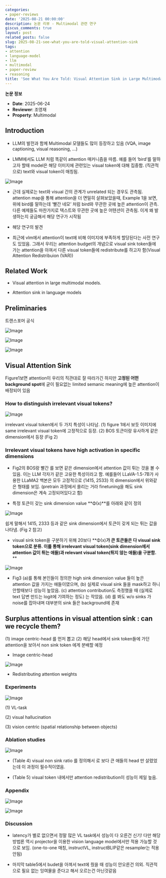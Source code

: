 ```yaml
---
categories:
- paper-reviews
date: '2025-08-21 00:00:00'
description: 논문 리뷰 - Multimodal 관련 연구
giscus_comments: true
layout: post
related_posts: false
slug: 2025-08-21-see-what-you-are-told-visual-attention-sink
tags:
- attention
- language-model
- llm
- multimodal
- paper-review
- reasoning
title: 'See What You Are Told: Visual Attention Sink in Large Multimodal Models'
---
```


**논문 정보**
- **Date**: 2025-06-24
- **Reviewer**: 조영재
- **Property**: Multimodal

## Introduction

- LLM의 발전과 함께 Multimodal 모델들도 많이 등장하고 있음 (VQA, image captioning, visual reasoning, …)

- LMM에서도 LLM 처럼 똑같이 attention 매커니즘을 따름.  예를 들어 ‘bird’를 말하고자 할때 model은 해당 이미지에 관련있는 visual token에 대해 집중함. (직관적으로) text와 visual token이 매칭됨.

![Image](https://prod-files-secure.s3.us-west-2.amazonaws.com/3acbc979-3f43-48f4-8683-229c6104ec76/f116d18e-8a97-4353-ab93-9caf9c0af669/image.png?X-Amz-Algorithm=AWS4-HMAC-SHA256&X-Amz-Content-Sha256=UNSIGNED-PAYLOAD&X-Amz-Credential=ASIAZI2LB4665IJR5ZJ6%2F20250810%2Fus-west-2%2Fs3%2Faws4_request&X-Amz-Date=20250810T110004Z&X-Amz-Expires=3600&X-Amz-Security-Token=IQoJb3JpZ2luX2VjEJr%2F%2F%2F%2F%2F%2F%2F%2F%2F%2FwEaCXVzLXdlc3QtMiJHMEUCIQDhI2HYuMu4Xr6hDp2ZLwlD2Q03wpjxfw3QUmS%2FymhMHAIgBZSJYebvRyoxNXuoWzincMALd9JACKN63R50UEG7FpwqiAQI0%2F%2F%2F%2F%2F%2F%2F%2F%2F%2F%2FARAAGgw2Mzc0MjMxODM4MDUiDHiAB6%2F0HzNwuxPS8ircA8Y2f5E5xs8er4qY4oP6O21ejA4P69fVVzpQ%2BLhFDtSewhxcsbnuypqaEoHxcelFcX0oMS5ePn8av3DlwNPymDV6KKGlhTPt%2B%2BIkeCjbCCDoigSWiDUrExnB%2FADrkTKEMK6ozxhits8kxh5TcOCpgkLMb8VsVWLrGNJH3znQyOeUSR1JRk3CeXweITcXnIWjOwFLCvjd9O9rvkg50161Y3rlj40K6hOae0g%2Bc5j18ZoapSQsGlJ4B288KghMcbYy5AUzcLTjluMLwt9fOVxJLP4nAdKx0PQrDCbHv%2FC%2F6r3cp5ofgCEC8hLEzX52vA4iDU%2BdQ4lEd9m9YLE5PNqF2dAtH%2FWj8VfCUOFsGPyHoxEB5pUjOVakBue53%2BAD7ayC15%2F3C8YBsRZzIozzNTh7UvzDyC1s8sF4C9NJzKI4U%2BG%2BZ2Hao6%2BTJ%2BaAE1HfwbNQqFEsB48rA9EyU%2FgygsxWSMKt%2BH%2FD4cHUzRl0kNtiyOOuH%2FFQv1o0xf56HXeUM2YMY9%2Fdi4sHuPNP7h3NOoI6BKMQIrKT1PS87oHZ0fX%2BCAPxukFWy3JCZmJNQsqEZhkHM00zwKfTKXFH2bbBuHFIZYuCaIgSXLyPVlbximjNYuhttvadLnk%2Fm0BZ4WMXMPHT4cQGOqUBVtsnkDkM6z4DhLtuU4q59VsMIZ7x7e5%2BlH9EGCf8EYE4JIptnPCVfiT0ZuDBh0cHJJHrm7ce%2FVC6SKBuIHCmYijeTOcE4Kw%2F3ODhWXqATM09fUl0Vy9n7r5MA0lb9zMlynKDO5mrrjDGXZxRSkym7n4jVzmlTPQFzG2Mb05BldeN6GkocteOrqAsADZ%2FzgaAlGeLSLr65K0p3gorHh6NCEaKXB9T&X-Amz-Signature=fadf1c1ff8f8693672460affc754d1705a25885c18bb90ae9ad5296ad138791f&X-Amz-SignedHeaders=host&x-amz-checksum-mode=ENABLED&x-id=GetObject)

- 근데 실제로는 text와 visual 간의 관계가 unrelated 되는 경우도 관측됨. attention map을 통해 attention을 더 면밀히 살펴보았을때, Example 1을 보면, 위에 bird를 말하는데 ‘빨간 네모’ 처럼 bird와 무관한 곳에 높은 attention이 관측. 다른 예제들도 마찬가지로 텍스트와 무관한 곳에 높은 어텐션이 관측됨. 이게 왜 발생하는지 궁금해서 해당 연구가 시작됨

-  해당 연구의 발견

- 최근에 vlm에서 attention이 text에 비해 이미지에 부족하게 할당된다는 사전 연구도 있었음. 그래서 우리는 attention budget의 개념으로 visual sink token들에 가는 attention을 아껴서 다른 visual token들에 redistribute를 하고자 함(Visual Attention Redistribuion (VAR))

## Related Work

- Visual attention in large multimodal models.


-  Attention sink in language models

## Preliminaries

트랜스포머 공식

![Image](https://prod-files-secure.s3.us-west-2.amazonaws.com/3acbc979-3f43-48f4-8683-229c6104ec76/b655d950-c981-4a30-9376-56a986850191/image.png?X-Amz-Algorithm=AWS4-HMAC-SHA256&X-Amz-Content-Sha256=UNSIGNED-PAYLOAD&X-Amz-Credential=ASIAZI2LB4665IJR5ZJ6%2F20250810%2Fus-west-2%2Fs3%2Faws4_request&X-Amz-Date=20250810T110004Z&X-Amz-Expires=3600&X-Amz-Security-Token=IQoJb3JpZ2luX2VjEJr%2F%2F%2F%2F%2F%2F%2F%2F%2F%2FwEaCXVzLXdlc3QtMiJHMEUCIQDhI2HYuMu4Xr6hDp2ZLwlD2Q03wpjxfw3QUmS%2FymhMHAIgBZSJYebvRyoxNXuoWzincMALd9JACKN63R50UEG7FpwqiAQI0%2F%2F%2F%2F%2F%2F%2F%2F%2F%2F%2FARAAGgw2Mzc0MjMxODM4MDUiDHiAB6%2F0HzNwuxPS8ircA8Y2f5E5xs8er4qY4oP6O21ejA4P69fVVzpQ%2BLhFDtSewhxcsbnuypqaEoHxcelFcX0oMS5ePn8av3DlwNPymDV6KKGlhTPt%2B%2BIkeCjbCCDoigSWiDUrExnB%2FADrkTKEMK6ozxhits8kxh5TcOCpgkLMb8VsVWLrGNJH3znQyOeUSR1JRk3CeXweITcXnIWjOwFLCvjd9O9rvkg50161Y3rlj40K6hOae0g%2Bc5j18ZoapSQsGlJ4B288KghMcbYy5AUzcLTjluMLwt9fOVxJLP4nAdKx0PQrDCbHv%2FC%2F6r3cp5ofgCEC8hLEzX52vA4iDU%2BdQ4lEd9m9YLE5PNqF2dAtH%2FWj8VfCUOFsGPyHoxEB5pUjOVakBue53%2BAD7ayC15%2F3C8YBsRZzIozzNTh7UvzDyC1s8sF4C9NJzKI4U%2BG%2BZ2Hao6%2BTJ%2BaAE1HfwbNQqFEsB48rA9EyU%2FgygsxWSMKt%2BH%2FD4cHUzRl0kNtiyOOuH%2FFQv1o0xf56HXeUM2YMY9%2Fdi4sHuPNP7h3NOoI6BKMQIrKT1PS87oHZ0fX%2BCAPxukFWy3JCZmJNQsqEZhkHM00zwKfTKXFH2bbBuHFIZYuCaIgSXLyPVlbximjNYuhttvadLnk%2Fm0BZ4WMXMPHT4cQGOqUBVtsnkDkM6z4DhLtuU4q59VsMIZ7x7e5%2BlH9EGCf8EYE4JIptnPCVfiT0ZuDBh0cHJJHrm7ce%2FVC6SKBuIHCmYijeTOcE4Kw%2F3ODhWXqATM09fUl0Vy9n7r5MA0lb9zMlynKDO5mrrjDGXZxRSkym7n4jVzmlTPQFzG2Mb05BldeN6GkocteOrqAsADZ%2FzgaAlGeLSLr65K0p3gorHh6NCEaKXB9T&X-Amz-Signature=173093e5324ae4aed7d5968425dc71f7bdade10ee6ccc700ac65d7b1e93a079e&X-Amz-SignedHeaders=host&x-amz-checksum-mode=ENABLED&x-id=GetObject)

![Image](https://prod-files-secure.s3.us-west-2.amazonaws.com/3acbc979-3f43-48f4-8683-229c6104ec76/fee16885-a643-48ff-a1c9-49d6eeb9a6d2/image.png?X-Amz-Algorithm=AWS4-HMAC-SHA256&X-Amz-Content-Sha256=UNSIGNED-PAYLOAD&X-Amz-Credential=ASIAZI2LB4665IJR5ZJ6%2F20250810%2Fus-west-2%2Fs3%2Faws4_request&X-Amz-Date=20250810T110004Z&X-Amz-Expires=3600&X-Amz-Security-Token=IQoJb3JpZ2luX2VjEJr%2F%2F%2F%2F%2F%2F%2F%2F%2F%2FwEaCXVzLXdlc3QtMiJHMEUCIQDhI2HYuMu4Xr6hDp2ZLwlD2Q03wpjxfw3QUmS%2FymhMHAIgBZSJYebvRyoxNXuoWzincMALd9JACKN63R50UEG7FpwqiAQI0%2F%2F%2F%2F%2F%2F%2F%2F%2F%2F%2FARAAGgw2Mzc0MjMxODM4MDUiDHiAB6%2F0HzNwuxPS8ircA8Y2f5E5xs8er4qY4oP6O21ejA4P69fVVzpQ%2BLhFDtSewhxcsbnuypqaEoHxcelFcX0oMS5ePn8av3DlwNPymDV6KKGlhTPt%2B%2BIkeCjbCCDoigSWiDUrExnB%2FADrkTKEMK6ozxhits8kxh5TcOCpgkLMb8VsVWLrGNJH3znQyOeUSR1JRk3CeXweITcXnIWjOwFLCvjd9O9rvkg50161Y3rlj40K6hOae0g%2Bc5j18ZoapSQsGlJ4B288KghMcbYy5AUzcLTjluMLwt9fOVxJLP4nAdKx0PQrDCbHv%2FC%2F6r3cp5ofgCEC8hLEzX52vA4iDU%2BdQ4lEd9m9YLE5PNqF2dAtH%2FWj8VfCUOFsGPyHoxEB5pUjOVakBue53%2BAD7ayC15%2F3C8YBsRZzIozzNTh7UvzDyC1s8sF4C9NJzKI4U%2BG%2BZ2Hao6%2BTJ%2BaAE1HfwbNQqFEsB48rA9EyU%2FgygsxWSMKt%2BH%2FD4cHUzRl0kNtiyOOuH%2FFQv1o0xf56HXeUM2YMY9%2Fdi4sHuPNP7h3NOoI6BKMQIrKT1PS87oHZ0fX%2BCAPxukFWy3JCZmJNQsqEZhkHM00zwKfTKXFH2bbBuHFIZYuCaIgSXLyPVlbximjNYuhttvadLnk%2Fm0BZ4WMXMPHT4cQGOqUBVtsnkDkM6z4DhLtuU4q59VsMIZ7x7e5%2BlH9EGCf8EYE4JIptnPCVfiT0ZuDBh0cHJJHrm7ce%2FVC6SKBuIHCmYijeTOcE4Kw%2F3ODhWXqATM09fUl0Vy9n7r5MA0lb9zMlynKDO5mrrjDGXZxRSkym7n4jVzmlTPQFzG2Mb05BldeN6GkocteOrqAsADZ%2FzgaAlGeLSLr65K0p3gorHh6NCEaKXB9T&X-Amz-Signature=29acc25a0bf9413a05c1f13dd1583f98cadd6c1771546036e05dbefe8e40bc8b&X-Amz-SignedHeaders=host&x-amz-checksum-mode=ENABLED&x-id=GetObject)

![Image](https://prod-files-secure.s3.us-west-2.amazonaws.com/3acbc979-3f43-48f4-8683-229c6104ec76/123e2827-bfa1-4e05-84d4-1bf1c2554142/image.png?X-Amz-Algorithm=AWS4-HMAC-SHA256&X-Amz-Content-Sha256=UNSIGNED-PAYLOAD&X-Amz-Credential=ASIAZI2LB4665IJR5ZJ6%2F20250810%2Fus-west-2%2Fs3%2Faws4_request&X-Amz-Date=20250810T110004Z&X-Amz-Expires=3600&X-Amz-Security-Token=IQoJb3JpZ2luX2VjEJr%2F%2F%2F%2F%2F%2F%2F%2F%2F%2FwEaCXVzLXdlc3QtMiJHMEUCIQDhI2HYuMu4Xr6hDp2ZLwlD2Q03wpjxfw3QUmS%2FymhMHAIgBZSJYebvRyoxNXuoWzincMALd9JACKN63R50UEG7FpwqiAQI0%2F%2F%2F%2F%2F%2F%2F%2F%2F%2F%2FARAAGgw2Mzc0MjMxODM4MDUiDHiAB6%2F0HzNwuxPS8ircA8Y2f5E5xs8er4qY4oP6O21ejA4P69fVVzpQ%2BLhFDtSewhxcsbnuypqaEoHxcelFcX0oMS5ePn8av3DlwNPymDV6KKGlhTPt%2B%2BIkeCjbCCDoigSWiDUrExnB%2FADrkTKEMK6ozxhits8kxh5TcOCpgkLMb8VsVWLrGNJH3znQyOeUSR1JRk3CeXweITcXnIWjOwFLCvjd9O9rvkg50161Y3rlj40K6hOae0g%2Bc5j18ZoapSQsGlJ4B288KghMcbYy5AUzcLTjluMLwt9fOVxJLP4nAdKx0PQrDCbHv%2FC%2F6r3cp5ofgCEC8hLEzX52vA4iDU%2BdQ4lEd9m9YLE5PNqF2dAtH%2FWj8VfCUOFsGPyHoxEB5pUjOVakBue53%2BAD7ayC15%2F3C8YBsRZzIozzNTh7UvzDyC1s8sF4C9NJzKI4U%2BG%2BZ2Hao6%2BTJ%2BaAE1HfwbNQqFEsB48rA9EyU%2FgygsxWSMKt%2BH%2FD4cHUzRl0kNtiyOOuH%2FFQv1o0xf56HXeUM2YMY9%2Fdi4sHuPNP7h3NOoI6BKMQIrKT1PS87oHZ0fX%2BCAPxukFWy3JCZmJNQsqEZhkHM00zwKfTKXFH2bbBuHFIZYuCaIgSXLyPVlbximjNYuhttvadLnk%2Fm0BZ4WMXMPHT4cQGOqUBVtsnkDkM6z4DhLtuU4q59VsMIZ7x7e5%2BlH9EGCf8EYE4JIptnPCVfiT0ZuDBh0cHJJHrm7ce%2FVC6SKBuIHCmYijeTOcE4Kw%2F3ODhWXqATM09fUl0Vy9n7r5MA0lb9zMlynKDO5mrrjDGXZxRSkym7n4jVzmlTPQFzG2Mb05BldeN6GkocteOrqAsADZ%2FzgaAlGeLSLr65K0p3gorHh6NCEaKXB9T&X-Amz-Signature=7850bef8d8ac60875b3eef4186f866224c4842f25f2c141a22b8cde96e3411f1&X-Amz-SignedHeaders=host&x-amz-checksum-mode=ENABLED&x-id=GetObject)

## Visual Attention Sink

Figure1보면 attention이 우리의 직관대로 잘 따라가긴 하지만 **고정된 어떤 background spot**에 굳이 필요없는 limited semanic meaning에 높은 attention이 배정되어 있음

### How to distinguish irrelevant visual tokens?

![Image](https://prod-files-secure.s3.us-west-2.amazonaws.com/3acbc979-3f43-48f4-8683-229c6104ec76/11c46bbd-0156-461d-8ca9-ff4b3741c2e4/image.png?X-Amz-Algorithm=AWS4-HMAC-SHA256&X-Amz-Content-Sha256=UNSIGNED-PAYLOAD&X-Amz-Credential=ASIAZI2LB4665IJR5ZJ6%2F20250810%2Fus-west-2%2Fs3%2Faws4_request&X-Amz-Date=20250810T110004Z&X-Amz-Expires=3600&X-Amz-Security-Token=IQoJb3JpZ2luX2VjEJr%2F%2F%2F%2F%2F%2F%2F%2F%2F%2FwEaCXVzLXdlc3QtMiJHMEUCIQDhI2HYuMu4Xr6hDp2ZLwlD2Q03wpjxfw3QUmS%2FymhMHAIgBZSJYebvRyoxNXuoWzincMALd9JACKN63R50UEG7FpwqiAQI0%2F%2F%2F%2F%2F%2F%2F%2F%2F%2F%2FARAAGgw2Mzc0MjMxODM4MDUiDHiAB6%2F0HzNwuxPS8ircA8Y2f5E5xs8er4qY4oP6O21ejA4P69fVVzpQ%2BLhFDtSewhxcsbnuypqaEoHxcelFcX0oMS5ePn8av3DlwNPymDV6KKGlhTPt%2B%2BIkeCjbCCDoigSWiDUrExnB%2FADrkTKEMK6ozxhits8kxh5TcOCpgkLMb8VsVWLrGNJH3znQyOeUSR1JRk3CeXweITcXnIWjOwFLCvjd9O9rvkg50161Y3rlj40K6hOae0g%2Bc5j18ZoapSQsGlJ4B288KghMcbYy5AUzcLTjluMLwt9fOVxJLP4nAdKx0PQrDCbHv%2FC%2F6r3cp5ofgCEC8hLEzX52vA4iDU%2BdQ4lEd9m9YLE5PNqF2dAtH%2FWj8VfCUOFsGPyHoxEB5pUjOVakBue53%2BAD7ayC15%2F3C8YBsRZzIozzNTh7UvzDyC1s8sF4C9NJzKI4U%2BG%2BZ2Hao6%2BTJ%2BaAE1HfwbNQqFEsB48rA9EyU%2FgygsxWSMKt%2BH%2FD4cHUzRl0kNtiyOOuH%2FFQv1o0xf56HXeUM2YMY9%2Fdi4sHuPNP7h3NOoI6BKMQIrKT1PS87oHZ0fX%2BCAPxukFWy3JCZmJNQsqEZhkHM00zwKfTKXFH2bbBuHFIZYuCaIgSXLyPVlbximjNYuhttvadLnk%2Fm0BZ4WMXMPHT4cQGOqUBVtsnkDkM6z4DhLtuU4q59VsMIZ7x7e5%2BlH9EGCf8EYE4JIptnPCVfiT0ZuDBh0cHJJHrm7ce%2FVC6SKBuIHCmYijeTOcE4Kw%2F3ODhWXqATM09fUl0Vy9n7r5MA0lb9zMlynKDO5mrrjDGXZxRSkym7n4jVzmlTPQFzG2Mb05BldeN6GkocteOrqAsADZ%2FzgaAlGeLSLr65K0p3gorHh6NCEaKXB9T&X-Amz-Signature=0cc41a3f1708a364337d9758ceb5afa7a03552e942e2088793bbf3683c4d6192&X-Amz-SignedHeaders=host&x-amz-checksum-mode=ENABLED&x-id=GetObject)

irrelevant visual token에서 두 가지 특성이 나타남. (1) figure 1에서 보듯 이미지에 same irrelevant visual token에 고정적으로 등장. (2) BOS 토큰이랑 유사하게 같은 dimension에서 등장 (Fig 2)

### Irrelevant visual tokens have high activation in specific dimensions

- Fig2의 BOS랑 빨간<img> 를 보면 같은 dimension에서 attention 값이 튀는 것을 볼 수 있음. 이는 LLM 각자가 같은 고유한 특성이라고 함. 예를들어 LLaVA-1.5-7B가 사용한 LLaMA2 백본은 모두 고정적으로 {1415, 2533} 의 dimension에서 위와같은 형태를 보임.   (pretrain 과정에서 쏠리는 거라 finetuning을 해도 sink dimension은 계속 고정되어있다고 함)

- 특정 토큰이 갖는 sink dimension value **Φ(x)**를 아래와 같이 정의

![Image](https://prod-files-secure.s3.us-west-2.amazonaws.com/3acbc979-3f43-48f4-8683-229c6104ec76/ae082751-8c4b-48c7-932d-deb1e4cdb933/image.png?X-Amz-Algorithm=AWS4-HMAC-SHA256&X-Amz-Content-Sha256=UNSIGNED-PAYLOAD&X-Amz-Credential=ASIAZI2LB4665IJR5ZJ6%2F20250810%2Fus-west-2%2Fs3%2Faws4_request&X-Amz-Date=20250810T110004Z&X-Amz-Expires=3600&X-Amz-Security-Token=IQoJb3JpZ2luX2VjEJr%2F%2F%2F%2F%2F%2F%2F%2F%2F%2FwEaCXVzLXdlc3QtMiJHMEUCIQDhI2HYuMu4Xr6hDp2ZLwlD2Q03wpjxfw3QUmS%2FymhMHAIgBZSJYebvRyoxNXuoWzincMALd9JACKN63R50UEG7FpwqiAQI0%2F%2F%2F%2F%2F%2F%2F%2F%2F%2F%2FARAAGgw2Mzc0MjMxODM4MDUiDHiAB6%2F0HzNwuxPS8ircA8Y2f5E5xs8er4qY4oP6O21ejA4P69fVVzpQ%2BLhFDtSewhxcsbnuypqaEoHxcelFcX0oMS5ePn8av3DlwNPymDV6KKGlhTPt%2B%2BIkeCjbCCDoigSWiDUrExnB%2FADrkTKEMK6ozxhits8kxh5TcOCpgkLMb8VsVWLrGNJH3znQyOeUSR1JRk3CeXweITcXnIWjOwFLCvjd9O9rvkg50161Y3rlj40K6hOae0g%2Bc5j18ZoapSQsGlJ4B288KghMcbYy5AUzcLTjluMLwt9fOVxJLP4nAdKx0PQrDCbHv%2FC%2F6r3cp5ofgCEC8hLEzX52vA4iDU%2BdQ4lEd9m9YLE5PNqF2dAtH%2FWj8VfCUOFsGPyHoxEB5pUjOVakBue53%2BAD7ayC15%2F3C8YBsRZzIozzNTh7UvzDyC1s8sF4C9NJzKI4U%2BG%2BZ2Hao6%2BTJ%2BaAE1HfwbNQqFEsB48rA9EyU%2FgygsxWSMKt%2BH%2FD4cHUzRl0kNtiyOOuH%2FFQv1o0xf56HXeUM2YMY9%2Fdi4sHuPNP7h3NOoI6BKMQIrKT1PS87oHZ0fX%2BCAPxukFWy3JCZmJNQsqEZhkHM00zwKfTKXFH2bbBuHFIZYuCaIgSXLyPVlbximjNYuhttvadLnk%2Fm0BZ4WMXMPHT4cQGOqUBVtsnkDkM6z4DhLtuU4q59VsMIZ7x7e5%2BlH9EGCf8EYE4JIptnPCVfiT0ZuDBh0cHJJHrm7ce%2FVC6SKBuIHCmYijeTOcE4Kw%2F3ODhWXqATM09fUl0Vy9n7r5MA0lb9zMlynKDO5mrrjDGXZxRSkym7n4jVzmlTPQFzG2Mb05BldeN6GkocteOrqAsADZ%2FzgaAlGeLSLr65K0p3gorHh6NCEaKXB9T&X-Amz-Signature=99c8708dcf8c1473ddb65dfbe334cb59f30bf8eef135efc4dbf7cf05c8b750a7&X-Amz-SignedHeaders=host&x-amz-checksum-mode=ENABLED&x-id=GetObject)

쉽게 말해서 1415, 2333 등과 같은 sink dimension에서 토큰이 갖게 되는 튀는 값을 나타냄. (Fig 2 참고)

- visual sink token을 구분하기 위해 20보다 **Φ(x)**가 큰 토큰들은 다 visual sink token으로 분류. 이를 통해 irrelevant visual token(sink dimension에서 attention 값이 튀는 애들)과 relevant visual token(튀지 않는 애들)을 구분함.**  **

![Image](https://prod-files-secure.s3.us-west-2.amazonaws.com/3acbc979-3f43-48f4-8683-229c6104ec76/915eba9d-c7fa-4379-adfb-327a1963cdd2/image.png?X-Amz-Algorithm=AWS4-HMAC-SHA256&X-Amz-Content-Sha256=UNSIGNED-PAYLOAD&X-Amz-Credential=ASIAZI2LB4665IJR5ZJ6%2F20250810%2Fus-west-2%2Fs3%2Faws4_request&X-Amz-Date=20250810T110004Z&X-Amz-Expires=3600&X-Amz-Security-Token=IQoJb3JpZ2luX2VjEJr%2F%2F%2F%2F%2F%2F%2F%2F%2F%2FwEaCXVzLXdlc3QtMiJHMEUCIQDhI2HYuMu4Xr6hDp2ZLwlD2Q03wpjxfw3QUmS%2FymhMHAIgBZSJYebvRyoxNXuoWzincMALd9JACKN63R50UEG7FpwqiAQI0%2F%2F%2F%2F%2F%2F%2F%2F%2F%2F%2FARAAGgw2Mzc0MjMxODM4MDUiDHiAB6%2F0HzNwuxPS8ircA8Y2f5E5xs8er4qY4oP6O21ejA4P69fVVzpQ%2BLhFDtSewhxcsbnuypqaEoHxcelFcX0oMS5ePn8av3DlwNPymDV6KKGlhTPt%2B%2BIkeCjbCCDoigSWiDUrExnB%2FADrkTKEMK6ozxhits8kxh5TcOCpgkLMb8VsVWLrGNJH3znQyOeUSR1JRk3CeXweITcXnIWjOwFLCvjd9O9rvkg50161Y3rlj40K6hOae0g%2Bc5j18ZoapSQsGlJ4B288KghMcbYy5AUzcLTjluMLwt9fOVxJLP4nAdKx0PQrDCbHv%2FC%2F6r3cp5ofgCEC8hLEzX52vA4iDU%2BdQ4lEd9m9YLE5PNqF2dAtH%2FWj8VfCUOFsGPyHoxEB5pUjOVakBue53%2BAD7ayC15%2F3C8YBsRZzIozzNTh7UvzDyC1s8sF4C9NJzKI4U%2BG%2BZ2Hao6%2BTJ%2BaAE1HfwbNQqFEsB48rA9EyU%2FgygsxWSMKt%2BH%2FD4cHUzRl0kNtiyOOuH%2FFQv1o0xf56HXeUM2YMY9%2Fdi4sHuPNP7h3NOoI6BKMQIrKT1PS87oHZ0fX%2BCAPxukFWy3JCZmJNQsqEZhkHM00zwKfTKXFH2bbBuHFIZYuCaIgSXLyPVlbximjNYuhttvadLnk%2Fm0BZ4WMXMPHT4cQGOqUBVtsnkDkM6z4DhLtuU4q59VsMIZ7x7e5%2BlH9EGCf8EYE4JIptnPCVfiT0ZuDBh0cHJJHrm7ce%2FVC6SKBuIHCmYijeTOcE4Kw%2F3ODhWXqATM09fUl0Vy9n7r5MA0lb9zMlynKDO5mrrjDGXZxRSkym7n4jVzmlTPQFzG2Mb05BldeN6GkocteOrqAsADZ%2FzgaAlGeLSLr65K0p3gorHh6NCEaKXB9T&X-Amz-Signature=20c7c824266bc53a9af7de84a1e6dada60dbeaca264805e89af208c8f830ba94&X-Amz-SignedHeaders=host&x-amz-checksum-mode=ENABLED&x-id=GetObject)

- Fig3 (a)를 통해 본인들이 정의한 high sink dimension value 들이 높은 attention 값을 가지는 애들이였으며, (b) 실제로 visual sink 들을 mask하고 하니 안할때보다 성능이 높았음. (c) attention contribution도 측정했을 때 (실제로 text 답변 만드는 logit에 기여하는 정도) 는 작았음. (d) 를 봐도 w/o sinks 가 noise를 잡아내며 대부분의 sink 들은 background에 존재

## Surplus attentions in visual attention sink : can we recycle them?

(1) image centric-head 를 먼저 뽑고 (2) 해당 head에서 sink token들에 가던 attention을 보아서 non sink token 에게 분배할 예정

- Image centric-head

![Image](https://prod-files-secure.s3.us-west-2.amazonaws.com/3acbc979-3f43-48f4-8683-229c6104ec76/533d4c6e-5941-44c3-bdbd-9e2a9b97aa3f/image.png?X-Amz-Algorithm=AWS4-HMAC-SHA256&X-Amz-Content-Sha256=UNSIGNED-PAYLOAD&X-Amz-Credential=ASIAZI2LB4665IJR5ZJ6%2F20250810%2Fus-west-2%2Fs3%2Faws4_request&X-Amz-Date=20250810T110004Z&X-Amz-Expires=3600&X-Amz-Security-Token=IQoJb3JpZ2luX2VjEJr%2F%2F%2F%2F%2F%2F%2F%2F%2F%2FwEaCXVzLXdlc3QtMiJHMEUCIQDhI2HYuMu4Xr6hDp2ZLwlD2Q03wpjxfw3QUmS%2FymhMHAIgBZSJYebvRyoxNXuoWzincMALd9JACKN63R50UEG7FpwqiAQI0%2F%2F%2F%2F%2F%2F%2F%2F%2F%2F%2FARAAGgw2Mzc0MjMxODM4MDUiDHiAB6%2F0HzNwuxPS8ircA8Y2f5E5xs8er4qY4oP6O21ejA4P69fVVzpQ%2BLhFDtSewhxcsbnuypqaEoHxcelFcX0oMS5ePn8av3DlwNPymDV6KKGlhTPt%2B%2BIkeCjbCCDoigSWiDUrExnB%2FADrkTKEMK6ozxhits8kxh5TcOCpgkLMb8VsVWLrGNJH3znQyOeUSR1JRk3CeXweITcXnIWjOwFLCvjd9O9rvkg50161Y3rlj40K6hOae0g%2Bc5j18ZoapSQsGlJ4B288KghMcbYy5AUzcLTjluMLwt9fOVxJLP4nAdKx0PQrDCbHv%2FC%2F6r3cp5ofgCEC8hLEzX52vA4iDU%2BdQ4lEd9m9YLE5PNqF2dAtH%2FWj8VfCUOFsGPyHoxEB5pUjOVakBue53%2BAD7ayC15%2F3C8YBsRZzIozzNTh7UvzDyC1s8sF4C9NJzKI4U%2BG%2BZ2Hao6%2BTJ%2BaAE1HfwbNQqFEsB48rA9EyU%2FgygsxWSMKt%2BH%2FD4cHUzRl0kNtiyOOuH%2FFQv1o0xf56HXeUM2YMY9%2Fdi4sHuPNP7h3NOoI6BKMQIrKT1PS87oHZ0fX%2BCAPxukFWy3JCZmJNQsqEZhkHM00zwKfTKXFH2bbBuHFIZYuCaIgSXLyPVlbximjNYuhttvadLnk%2Fm0BZ4WMXMPHT4cQGOqUBVtsnkDkM6z4DhLtuU4q59VsMIZ7x7e5%2BlH9EGCf8EYE4JIptnPCVfiT0ZuDBh0cHJJHrm7ce%2FVC6SKBuIHCmYijeTOcE4Kw%2F3ODhWXqATM09fUl0Vy9n7r5MA0lb9zMlynKDO5mrrjDGXZxRSkym7n4jVzmlTPQFzG2Mb05BldeN6GkocteOrqAsADZ%2FzgaAlGeLSLr65K0p3gorHh6NCEaKXB9T&X-Amz-Signature=2265de848376f2089f1fced63162db9566345b2b4af350e3350b9a82d9632ca7&X-Amz-SignedHeaders=host&x-amz-checksum-mode=ENABLED&x-id=GetObject)

- Redistributing attention weights

### Experiments

![Image](https://prod-files-secure.s3.us-west-2.amazonaws.com/3acbc979-3f43-48f4-8683-229c6104ec76/e41b47c8-045d-4dda-a06a-66a45ccfd0ca/image.png?X-Amz-Algorithm=AWS4-HMAC-SHA256&X-Amz-Content-Sha256=UNSIGNED-PAYLOAD&X-Amz-Credential=ASIAZI2LB4665IJR5ZJ6%2F20250810%2Fus-west-2%2Fs3%2Faws4_request&X-Amz-Date=20250810T110004Z&X-Amz-Expires=3600&X-Amz-Security-Token=IQoJb3JpZ2luX2VjEJr%2F%2F%2F%2F%2F%2F%2F%2F%2F%2FwEaCXVzLXdlc3QtMiJHMEUCIQDhI2HYuMu4Xr6hDp2ZLwlD2Q03wpjxfw3QUmS%2FymhMHAIgBZSJYebvRyoxNXuoWzincMALd9JACKN63R50UEG7FpwqiAQI0%2F%2F%2F%2F%2F%2F%2F%2F%2F%2F%2FARAAGgw2Mzc0MjMxODM4MDUiDHiAB6%2F0HzNwuxPS8ircA8Y2f5E5xs8er4qY4oP6O21ejA4P69fVVzpQ%2BLhFDtSewhxcsbnuypqaEoHxcelFcX0oMS5ePn8av3DlwNPymDV6KKGlhTPt%2B%2BIkeCjbCCDoigSWiDUrExnB%2FADrkTKEMK6ozxhits8kxh5TcOCpgkLMb8VsVWLrGNJH3znQyOeUSR1JRk3CeXweITcXnIWjOwFLCvjd9O9rvkg50161Y3rlj40K6hOae0g%2Bc5j18ZoapSQsGlJ4B288KghMcbYy5AUzcLTjluMLwt9fOVxJLP4nAdKx0PQrDCbHv%2FC%2F6r3cp5ofgCEC8hLEzX52vA4iDU%2BdQ4lEd9m9YLE5PNqF2dAtH%2FWj8VfCUOFsGPyHoxEB5pUjOVakBue53%2BAD7ayC15%2F3C8YBsRZzIozzNTh7UvzDyC1s8sF4C9NJzKI4U%2BG%2BZ2Hao6%2BTJ%2BaAE1HfwbNQqFEsB48rA9EyU%2FgygsxWSMKt%2BH%2FD4cHUzRl0kNtiyOOuH%2FFQv1o0xf56HXeUM2YMY9%2Fdi4sHuPNP7h3NOoI6BKMQIrKT1PS87oHZ0fX%2BCAPxukFWy3JCZmJNQsqEZhkHM00zwKfTKXFH2bbBuHFIZYuCaIgSXLyPVlbximjNYuhttvadLnk%2Fm0BZ4WMXMPHT4cQGOqUBVtsnkDkM6z4DhLtuU4q59VsMIZ7x7e5%2BlH9EGCf8EYE4JIptnPCVfiT0ZuDBh0cHJJHrm7ce%2FVC6SKBuIHCmYijeTOcE4Kw%2F3ODhWXqATM09fUl0Vy9n7r5MA0lb9zMlynKDO5mrrjDGXZxRSkym7n4jVzmlTPQFzG2Mb05BldeN6GkocteOrqAsADZ%2FzgaAlGeLSLr65K0p3gorHh6NCEaKXB9T&X-Amz-Signature=bdc4cc544511fd3291209a457f5eef6df99b8511f786ef8d276608738de4164d&X-Amz-SignedHeaders=host&x-amz-checksum-mode=ENABLED&x-id=GetObject)

(1) VL-task

(2) visual hallucination

(3) vision centric (spatial relationship between objects)

### Ablation studies

![Image](https://prod-files-secure.s3.us-west-2.amazonaws.com/3acbc979-3f43-48f4-8683-229c6104ec76/7789042f-29ef-4193-9f0e-3eabac6e3df0/image.png?X-Amz-Algorithm=AWS4-HMAC-SHA256&X-Amz-Content-Sha256=UNSIGNED-PAYLOAD&X-Amz-Credential=ASIAZI2LB4665IJR5ZJ6%2F20250810%2Fus-west-2%2Fs3%2Faws4_request&X-Amz-Date=20250810T110004Z&X-Amz-Expires=3600&X-Amz-Security-Token=IQoJb3JpZ2luX2VjEJr%2F%2F%2F%2F%2F%2F%2F%2F%2F%2FwEaCXVzLXdlc3QtMiJHMEUCIQDhI2HYuMu4Xr6hDp2ZLwlD2Q03wpjxfw3QUmS%2FymhMHAIgBZSJYebvRyoxNXuoWzincMALd9JACKN63R50UEG7FpwqiAQI0%2F%2F%2F%2F%2F%2F%2F%2F%2F%2F%2FARAAGgw2Mzc0MjMxODM4MDUiDHiAB6%2F0HzNwuxPS8ircA8Y2f5E5xs8er4qY4oP6O21ejA4P69fVVzpQ%2BLhFDtSewhxcsbnuypqaEoHxcelFcX0oMS5ePn8av3DlwNPymDV6KKGlhTPt%2B%2BIkeCjbCCDoigSWiDUrExnB%2FADrkTKEMK6ozxhits8kxh5TcOCpgkLMb8VsVWLrGNJH3znQyOeUSR1JRk3CeXweITcXnIWjOwFLCvjd9O9rvkg50161Y3rlj40K6hOae0g%2Bc5j18ZoapSQsGlJ4B288KghMcbYy5AUzcLTjluMLwt9fOVxJLP4nAdKx0PQrDCbHv%2FC%2F6r3cp5ofgCEC8hLEzX52vA4iDU%2BdQ4lEd9m9YLE5PNqF2dAtH%2FWj8VfCUOFsGPyHoxEB5pUjOVakBue53%2BAD7ayC15%2F3C8YBsRZzIozzNTh7UvzDyC1s8sF4C9NJzKI4U%2BG%2BZ2Hao6%2BTJ%2BaAE1HfwbNQqFEsB48rA9EyU%2FgygsxWSMKt%2BH%2FD4cHUzRl0kNtiyOOuH%2FFQv1o0xf56HXeUM2YMY9%2Fdi4sHuPNP7h3NOoI6BKMQIrKT1PS87oHZ0fX%2BCAPxukFWy3JCZmJNQsqEZhkHM00zwKfTKXFH2bbBuHFIZYuCaIgSXLyPVlbximjNYuhttvadLnk%2Fm0BZ4WMXMPHT4cQGOqUBVtsnkDkM6z4DhLtuU4q59VsMIZ7x7e5%2BlH9EGCf8EYE4JIptnPCVfiT0ZuDBh0cHJJHrm7ce%2FVC6SKBuIHCmYijeTOcE4Kw%2F3ODhWXqATM09fUl0Vy9n7r5MA0lb9zMlynKDO5mrrjDGXZxRSkym7n4jVzmlTPQFzG2Mb05BldeN6GkocteOrqAsADZ%2FzgaAlGeLSLr65K0p3gorHh6NCEaKXB9T&X-Amz-Signature=78408ab40439d6c77cbc0f1993ed353d6fef5f4359e557234c28a49c78f3e6aa&X-Amz-SignedHeaders=host&x-amz-checksum-mode=ENABLED&x-id=GetObject)

- (Table 4) visual non sink ratio 를 정의해서 로 보다 큰 애들의 head 만 살렸었는데 이 과정이 필수적이였음. 

- (Table 5) visual token 내에서만 attention redistribution이 성능이 제일 높음. 

### Appendix

![Image](https://prod-files-secure.s3.us-west-2.amazonaws.com/3acbc979-3f43-48f4-8683-229c6104ec76/4e4b9015-1e0f-49ea-9414-eba1db211bc0/image.png?X-Amz-Algorithm=AWS4-HMAC-SHA256&X-Amz-Content-Sha256=UNSIGNED-PAYLOAD&X-Amz-Credential=ASIAZI2LB4665IJR5ZJ6%2F20250810%2Fus-west-2%2Fs3%2Faws4_request&X-Amz-Date=20250810T110004Z&X-Amz-Expires=3600&X-Amz-Security-Token=IQoJb3JpZ2luX2VjEJr%2F%2F%2F%2F%2F%2F%2F%2F%2F%2FwEaCXVzLXdlc3QtMiJHMEUCIQDhI2HYuMu4Xr6hDp2ZLwlD2Q03wpjxfw3QUmS%2FymhMHAIgBZSJYebvRyoxNXuoWzincMALd9JACKN63R50UEG7FpwqiAQI0%2F%2F%2F%2F%2F%2F%2F%2F%2F%2F%2FARAAGgw2Mzc0MjMxODM4MDUiDHiAB6%2F0HzNwuxPS8ircA8Y2f5E5xs8er4qY4oP6O21ejA4P69fVVzpQ%2BLhFDtSewhxcsbnuypqaEoHxcelFcX0oMS5ePn8av3DlwNPymDV6KKGlhTPt%2B%2BIkeCjbCCDoigSWiDUrExnB%2FADrkTKEMK6ozxhits8kxh5TcOCpgkLMb8VsVWLrGNJH3znQyOeUSR1JRk3CeXweITcXnIWjOwFLCvjd9O9rvkg50161Y3rlj40K6hOae0g%2Bc5j18ZoapSQsGlJ4B288KghMcbYy5AUzcLTjluMLwt9fOVxJLP4nAdKx0PQrDCbHv%2FC%2F6r3cp5ofgCEC8hLEzX52vA4iDU%2BdQ4lEd9m9YLE5PNqF2dAtH%2FWj8VfCUOFsGPyHoxEB5pUjOVakBue53%2BAD7ayC15%2F3C8YBsRZzIozzNTh7UvzDyC1s8sF4C9NJzKI4U%2BG%2BZ2Hao6%2BTJ%2BaAE1HfwbNQqFEsB48rA9EyU%2FgygsxWSMKt%2BH%2FD4cHUzRl0kNtiyOOuH%2FFQv1o0xf56HXeUM2YMY9%2Fdi4sHuPNP7h3NOoI6BKMQIrKT1PS87oHZ0fX%2BCAPxukFWy3JCZmJNQsqEZhkHM00zwKfTKXFH2bbBuHFIZYuCaIgSXLyPVlbximjNYuhttvadLnk%2Fm0BZ4WMXMPHT4cQGOqUBVtsnkDkM6z4DhLtuU4q59VsMIZ7x7e5%2BlH9EGCf8EYE4JIptnPCVfiT0ZuDBh0cHJJHrm7ce%2FVC6SKBuIHCmYijeTOcE4Kw%2F3ODhWXqATM09fUl0Vy9n7r5MA0lb9zMlynKDO5mrrjDGXZxRSkym7n4jVzmlTPQFzG2Mb05BldeN6GkocteOrqAsADZ%2FzgaAlGeLSLr65K0p3gorHh6NCEaKXB9T&X-Amz-Signature=cd28e39cb11a57ffd71dcffd7f01587142cc1be83dad66a982aae53bac86d8bf&X-Amz-SignedHeaders=host&x-amz-checksum-mode=ENABLED&x-id=GetObject)

![Image](https://prod-files-secure.s3.us-west-2.amazonaws.com/3acbc979-3f43-48f4-8683-229c6104ec76/fe2f5c5f-d7d6-45a9-90da-d92dbf86f674/image.png?X-Amz-Algorithm=AWS4-HMAC-SHA256&X-Amz-Content-Sha256=UNSIGNED-PAYLOAD&X-Amz-Credential=ASIAZI2LB4665IJR5ZJ6%2F20250810%2Fus-west-2%2Fs3%2Faws4_request&X-Amz-Date=20250810T110004Z&X-Amz-Expires=3600&X-Amz-Security-Token=IQoJb3JpZ2luX2VjEJr%2F%2F%2F%2F%2F%2F%2F%2F%2F%2FwEaCXVzLXdlc3QtMiJHMEUCIQDhI2HYuMu4Xr6hDp2ZLwlD2Q03wpjxfw3QUmS%2FymhMHAIgBZSJYebvRyoxNXuoWzincMALd9JACKN63R50UEG7FpwqiAQI0%2F%2F%2F%2F%2F%2F%2F%2F%2F%2F%2FARAAGgw2Mzc0MjMxODM4MDUiDHiAB6%2F0HzNwuxPS8ircA8Y2f5E5xs8er4qY4oP6O21ejA4P69fVVzpQ%2BLhFDtSewhxcsbnuypqaEoHxcelFcX0oMS5ePn8av3DlwNPymDV6KKGlhTPt%2B%2BIkeCjbCCDoigSWiDUrExnB%2FADrkTKEMK6ozxhits8kxh5TcOCpgkLMb8VsVWLrGNJH3znQyOeUSR1JRk3CeXweITcXnIWjOwFLCvjd9O9rvkg50161Y3rlj40K6hOae0g%2Bc5j18ZoapSQsGlJ4B288KghMcbYy5AUzcLTjluMLwt9fOVxJLP4nAdKx0PQrDCbHv%2FC%2F6r3cp5ofgCEC8hLEzX52vA4iDU%2BdQ4lEd9m9YLE5PNqF2dAtH%2FWj8VfCUOFsGPyHoxEB5pUjOVakBue53%2BAD7ayC15%2F3C8YBsRZzIozzNTh7UvzDyC1s8sF4C9NJzKI4U%2BG%2BZ2Hao6%2BTJ%2BaAE1HfwbNQqFEsB48rA9EyU%2FgygsxWSMKt%2BH%2FD4cHUzRl0kNtiyOOuH%2FFQv1o0xf56HXeUM2YMY9%2Fdi4sHuPNP7h3NOoI6BKMQIrKT1PS87oHZ0fX%2BCAPxukFWy3JCZmJNQsqEZhkHM00zwKfTKXFH2bbBuHFIZYuCaIgSXLyPVlbximjNYuhttvadLnk%2Fm0BZ4WMXMPHT4cQGOqUBVtsnkDkM6z4DhLtuU4q59VsMIZ7x7e5%2BlH9EGCf8EYE4JIptnPCVfiT0ZuDBh0cHJJHrm7ce%2FVC6SKBuIHCmYijeTOcE4Kw%2F3ODhWXqATM09fUl0Vy9n7r5MA0lb9zMlynKDO5mrrjDGXZxRSkym7n4jVzmlTPQFzG2Mb05BldeN6GkocteOrqAsADZ%2FzgaAlGeLSLr65K0p3gorHh6NCEaKXB9T&X-Amz-Signature=d5bc77676f21612e9db1bdc54908ddbabd66c994ec66c122ce96ea43c9c912a7&X-Amz-SignedHeaders=host&x-amz-checksum-mode=ENABLED&x-id=GetObject)

### Discussion

- latency가 별로 없으면서 정말 많은 VL task에서 성능이 다 오른건 신기! 다만 해당 방법론 역시 projector을 이용한 vision language model에서만 적용 가능할 것으로 보임. (one-to-one 매칭, instructVL, instructBLIP같은 resampler는 적용 안됨)

- 마지막 table5에서 budet을 아껴서 text에 줬을 때 성능이 안오른건 의외. 직관적으로 필요 없는 잉여물을 준다고 해서 오르는건 아닌것같음
